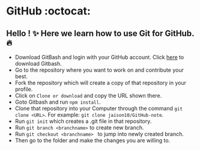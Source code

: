 # GitHub :octocat:
## Hello ! :sparkles: Here we learn how to use Git for GitHub.:fire:

- Download GitBash and login with your GitHub account. Click [here](https://git-scm.com/downloads) to download Gitbash. 
- Go to the repository where you want to work on and contribute your best. 
- Fork the repository which will create a copy of that repository in your profile. 
- Click on ``` Clone or download ``` and copy the URL shown there. 
- Goto Gitbash and run ```npm install```. 
- Clone that repository into your Computer through the command ```git clone <URL>```.
For example: ```git clone jaison10/GitHub-note```. 
- Run ```git init``` which creates a .git file in that repository.
- Run ```git branch <branchname>``` to create new branch.
- Run ```git checkout <branchname> ``` to jump into newly created branch. 
- Then go to the folder and make the changes you are willing to.
